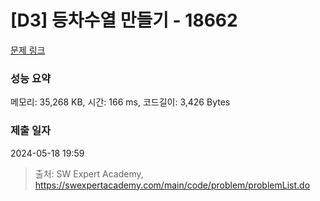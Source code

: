 # [D3] 등차수열 만들기 - 18662 

[문제 링크](https://swexpertacademy.com/main/code/problem/problemDetail.do?contestProbId=AYo-e9EKmGoDFAQI) 

### 성능 요약

메모리: 35,268 KB, 시간: 166 ms, 코드길이: 3,426 Bytes

### 제출 일자

2024-05-18 19:59



> 출처: SW Expert Academy, https://swexpertacademy.com/main/code/problem/problemList.do